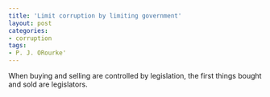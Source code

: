 ```yaml
---
title: 'Limit corruption by limiting government'
layout: post
categories:
- corruption
tags:
- P. J. ORourke'
---
```


When buying and selling are controlled by legislation, the first things bought and sold are legislators.